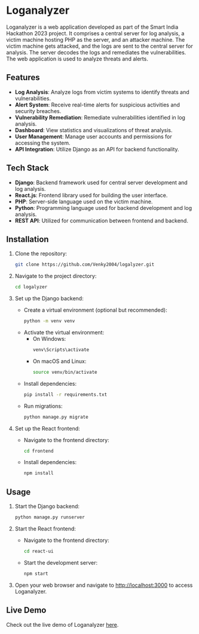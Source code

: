 # Loganalyzer

Loganalyzer is a web application developed as part of the Smart India Hackathon 2023 project. It comprises a central server for log analysis, a victim machine hosting PHP as the server, and an attacker machine. The victim machine gets attacked, and the logs are sent to the central server for analysis. The server decodes the logs and remediates the vulnerabilities. The web application is used to analyze threats and alerts.

## Features

- **Log Analysis**: Analyze logs from victim systems to identify threats and vulnerabilities.
- **Alert System**: Receive real-time alerts for suspicious activities and security breaches.
- **Vulnerability Remediation**: Remediate vulnerabilities identified in log analysis.
- **Dashboard**: View statistics and visualizations of threat analysis.
- **User Management**: Manage user accounts and permissions for accessing the system.
- **API Integration**: Utilize Django as an API for backend functionality.

## Tech Stack

- **Django**: Backend framework used for central server development and log analysis.
- **React.js**: Frontend library used for building the user interface.
- **PHP**: Server-side language used on the victim machine.
- **Python**: Programming language used for backend development and log analysis.
- **REST API**: Utilized for communication between frontend and backend.

## Installation

1. Clone the repository:
    ```bash
    git clone https://github.com/Venky2004/logalyzer.git
    ```

2. Navigate to the project directory:
    ```bash
    cd logalyzer
    ```

3. Set up the Django backend:
    - Create a virtual environment (optional but recommended):
        ```bash
        python -m venv venv
        ```
    - Activate the virtual environment:
        - On Windows:
            ```bash
            venv\Scripts\activate
            ```
        - On macOS and Linux:
            ```bash
            source venv/bin/activate
            ```
    - Install dependencies:
        ```bash
        pip install -r requirements.txt
        ```
    - Run migrations:
        ```bash
        python manage.py migrate
        ```

4. Set up the React frontend:
    - Navigate to the frontend directory:
        ```bash
        cd frontend
        ```
    - Install dependencies:
        ```bash
        npm install
        ```

## Usage

1. Start the Django backend:
    ```bash
    python manage.py runserver
    ```

2. Start the React frontend:
    - Navigate to the frontend directory:
        ```bash
        cd react-ui
        ```
    - Start the development server:
        ```bash
        npm start
        ```

3. Open your web browser and navigate to [http://localhost:3000](http://localhost:3000) to access Loganalyzer.

## Live Demo

Check out the live demo of Loganalyzer [here](link-to-live-demo).
